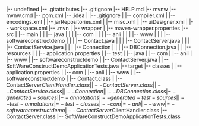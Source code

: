 |-- undefined
    |-- .gitattributes
    |-- .gitignore
    |-- HELP.md
    |-- mvnw
    |-- mvnw.cmd
    |-- pom.xml
    |-- .idea
    |   |-- .gitignore
    |   |-- compiler.xml
    |   |-- encodings.xml
    |   |-- jarRepositories.xml
    |   |-- misc.xml
    |   |-- uiDesigner.xml
    |   |-- workspace.xml
    |-- .mvn
    |   |-- wrapper
    |       |-- maven-wrapper.properties
    |-- src
    |   |-- main
    |   |   |-- java
    |   |   |   |-- com
    |   |   |       |-- anli
    |   |   |           |-- www
    |   |   |               |-- softwareconstructdemo
    |   |   |                   |-- Contact.java
    |   |   |                   |-- ContactServer.java
    |   |   |                   |-- ContactService.java
    |   |   |                   |-- Connection
    |   |   |                       |-- DBConnection.java
    |   |   |-- resources
    |   |       |-- application.properties
    |   |-- test
    |       |-- java
    |           |-- com
    |               |-- anli
    |                   |-- www
    |                       |-- softwareconstructdemo
    |                           |-- ContactServer.java
    |                           |-- SoftWareConstructDemoApplicationTests.java
    |-- target
        |-- classes
        |   |-- application.properties
        |   |-- com
        |       |-- anli
        |           |-- www
        |               |-- softwareconstructdemo
        |                   |-- Contact.class
        |                   |-- ContactServer$ClientHandler.class
        |                   |-- ContactServer.class
        |                   |-- ContactService.class
        |                   |-- Connection
        |                       |-- DBConnection.class
        |-- generated-sources
        |   |-- annotations
        |-- generated-test-sources
        |   |-- test-annotations
        |-- test-classes
            |-- com
                |-- anli
                    |-- www
                        |-- softwareconstructdemo
                            |-- ContactServer$ClientHandler.class
                            |-- ContactServer.class
                            |-- SoftWareConstructDemoApplicationTests.class
